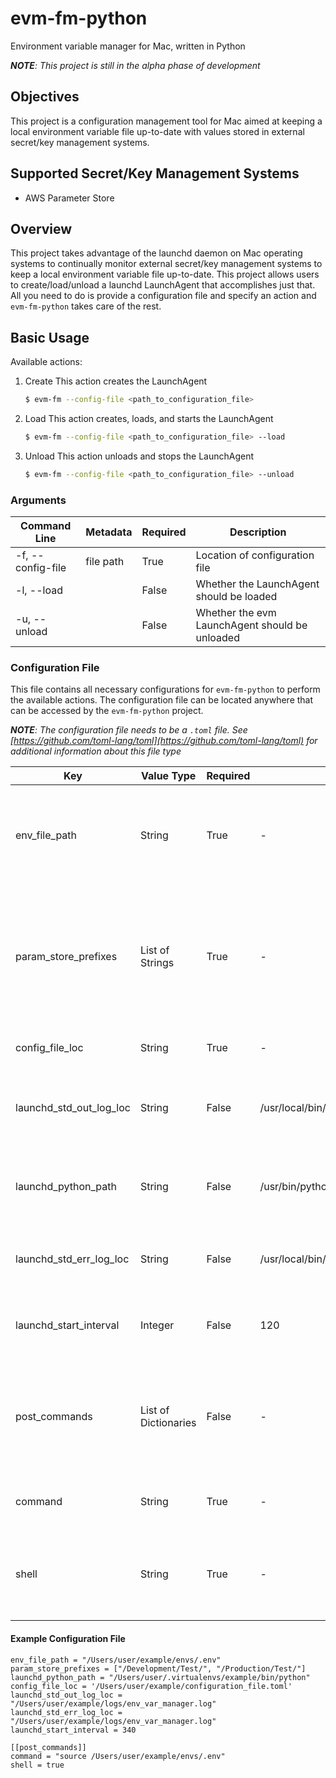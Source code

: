 
# evm-fm-python
Environment variable manager for Mac, written in Python

*__NOTE__: This project is still in the alpha phase of development*

## Objectives
This project is a configuration management tool for Mac aimed at keeping a local environment variable file up-to-date with values stored in external secret/key management systems.

## Supported Secret/Key Management Systems
- AWS Parameter Store

## Overview
This project takes advantage of the launchd daemon on Mac operating systems to continually monitor external secret/key management systems to keep a local environment variable file up-to-date. This project allows users to create/load/unload a launchd LaunchAgent that accomplishes just that. All you need to do is provide a configuration file and specify an action and  `evm-fm-python` takes care of the rest.

## Basic Usage
Available actions:
1. Create
    This action creates the LaunchAgent
    ```bash
    $ evm-fm --config-file <path_to_configuration_file>
    ```
2. Load
This action creates, loads, and starts the LaunchAgent
    ```bash
    $ evm-fm --config-file <path_to_configuration_file> --load
    ```
3. Unload
This action unloads and stops the LaunchAgent
    ```bash
    $ evm-fm --config-file <path_to_configuration_file> --unload
    ```
### Arguments
| Command Line  | Metadata | Required | Description |
| ------------- | ------------- | ------------- | ------------- |
| -f, --config-file | file path | True | Location of configuration file |
| -l, --load | | False | Whether the LaunchAgent should be loaded |
| -u, --unload | | False | Whether the evm LaunchAgent should be unloaded |

### Configuration File
This file contains all necessary configurations for `evm-fm-python` to perform the available actions. The configuration file can be located anywhere that can be accessed by the `evm-fm-python` project.

*__NOTE__: The configuration file *needs* to be a `.toml` file. See [https://github.com/toml-lang/toml](https://github.com/toml-lang/toml) for additional information about this file type*

| Key | Value Type | Required |  Default | Children | Parent | Description |
| ---- | ---- | ---- | ---- | ---- | ---- | ---- |
| env_file_path | String | True | - | - | - | File path of the environment variable file you wish `evm-fm-python` to update |
| param_store_prefixes | List of Strings | True | - | - | - | Prefixes you want `evm-fm-python` to use when pulling secret/key values from the supported secret/key management systems |
| config_file_loc | String | True | - | - | - | Path of the configuration file |
| launchd_std_out_log_loc | String | False | /usr/local/bin/log/env_var_manager.log | - | - | Path of the stdout log file you want the LaunchAgent to write to |
| launchd_python_path | String | False | /usr/bin/python | - | - | Path of the Python executable you want the LaunchAgent to use |
| launchd_std_err_log_loc | String | False | /usr/local/bin/log/env_var_manager.log | - | - | Path of the stderr log file you want the LaunchAgent to write to |
| launchd_start_interval | Integer | False | 120 | - | - | Time interval you want the LaunchAgent to run on in Seconds |
| post_commands | List of Dictionaries | False | - | command, shell | - | List of commands you want to be executed after the local environment file has been updated |
| command | String | True | - | - | post_commands | The post command you wish to be executed |
| shell | String | True | - | - | post_commands | Whether you wish the post command to be executed in a shell environment |

#### Example Configuration File
```
env_file_path = "/Users/user/example/envs/.env"
param_store_prefixes = ["/Development/Test/", "/Production/Test/"]
launchd_python_path = "/Users/user/.virtualenvs/example/bin/python"
config_file_loc = '/Users/user/example/configuration_file.toml'
launchd_std_out_log_loc = "/Users/user/example/logs/env_var_manager.log"
launchd_std_err_log_loc = "/Users/user/example/logs/env_var_manager.log"
launchd_start_interval = 340

[[post_commands]]
command = "source /Users/user/example/envs/.env"
shell = true
```
